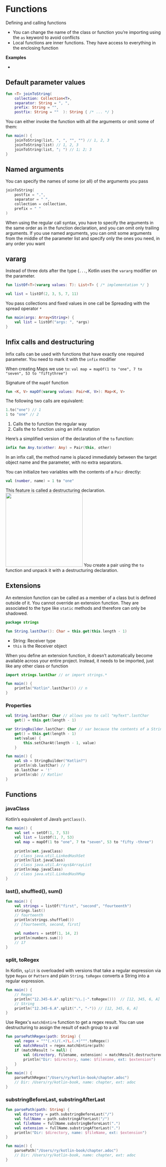 # Functions
Defining and calling functions

- You can change the name of the class or function you’re importing using the `as` keyword to avoid conflicts
- Local functions are inner functions. They have access to everything in the enclosing function

**Examples**
- []()

## Default parameter values
```kotlin
fun <T> joinToString(
    collection: Collection<T>,
    separator: String = ", ", 
    prefix: String = "", 
    postfix: String = ""  ): String { /* ... */ }
```
You can either invoke the function with all the arguments or omit some of them:
```kotlin
fun main() {
    joinToString(list, ", ", "", "") // 1, 2, 3
    joinToString(list) // 1, 2, 3
    joinToString(list, "; ") // 1; 2; 3
}
```

## Named arguments
You can specify the names of some (or all) of the arguments you pass
```kotlin
joinToString(
    postfix = ".",
    separator = " ",
    collection = collection,
    prefix = " "
)
```
When using the regular call syntax, you have to specify the arguments in the same order as in the function declaration, 
and you can omit only trailing arguments. If you use named arguments, you can omit some arguments from the middle of the 
parameter list and specify only the ones you need, in any order you want

## vararg
Instead of three dots after the type (`...`, Kotlin uses the `vararg` modifier on the parameter.
```kotlin
fun listOf<T>(vararg values: T): List<T> { /* implementation */ }

val list = listOf(2, 3, 5, 7, 11)
```

You pass collections and fixed values in one call be Spreading with the spread operator `*`
```kotlin
fun main(args: Array<String>) {
    val list = listOf("args: ", *args)
}
```

## Infix calls and destructuring
Infix calls can be used with functions that have exactly one required parameter.
You need to mark it with the `infix` modifier

When creating Maps we use `to`: `val map = mapOf(1 to "one", 7 to "seven", 53 to "fiftythree")`

Signature of the `mapOf` function
```kotlin
fun <K, V> mapOf(vararg values: Pair<K, V>): Map<K, V>
```

The following two calls are equivalent:
```kotlin
1.to("one") // 1
1 to "one" // 2
```
1. Calls the to function the regular way
1. Calls the to function using an infix notation

Here’s a simplified version of the declaration of the `to` function:
```kotlin
infix fun Any.to(other: Any) = Pair(this, other)
```
In an infix call, the method name is placed immediately between the target object name and the parameter, with no extra
separators.

You can initialize two variables with the contents of a `Pair` directly:
```kotlin
val (number, name) = 1 to "one"
```

This feature is called a destructuring declaration.
<img src=img/02_infix.png width=250 height=240>
You create a pair using the `to` function and unpack it with a destructuring declaration.

## Extensions
An extension function can be called as a member of a class but is defined outside of it.
You cannot override an extension function. They are associated to the type like `static` methods and therefore can only be shadowed.
```kotlin
package strings

fun String.lastChar(): Char = this.get(this.length - 1)
```
- String: Receiver type
- `this` is the Receiver object

When you define an extension function, it doesn’t automatically become available across your entire project. Instead, it 
needs to be imported, just like any other class or function
```kotlin
import strings.lastChar // or import strings.*

fun main() {
    println("Kotlin".lastChar()) // n
}
```

### Properties
```kotlin
val String.lastChar: Char // allows you to call "myText".lastChar
    get() = this.get(length - 1)
```

```kotlin
var StringBuilder.lastChar: Char // var because the contents of a StringBuilder can be modified.
    get() = this.get(length - 1) 
    set(value) { 
        this.setCharAt(length - 1, value)
    }

fun main() {
    val sb = StringBuilder("Kotlin?")
    println(sb.lastChar) // ?
    sb.lastChar = '!'
    println(sb) // Kotlin!
}
```

## Functions

### javaClass
Kotlin’s equivalent of Java’s `getClass()`.
```kotlin
fun main() {
    val set = setOf(1, 7, 53)
    val list = listOf(1, 7, 53)
    val map = mapOf(1 to "one", 7 to "seven", 53 to "fifty -three")
    
    println(set.javaClass) 
    // class java.util.LinkedHashSet
    println(list.javaClass)
    // class java.util.Arrays$ArrayList
    println(map.javaClass)
    // class java.util.LinkedHashMap
}
```

### last(), shuffled(), sum()
```kotlin
fun main() {
    val strings = listOf("first", "second", "fourteenth")
    strings.last()
    // fourteenth
    println(strings.shuffled())
    // [fourteenth, second, first]
    
    val numbers = setOf(1, 14, 2)
    println(numbers.sum())
    // 17
}
```

### split, toRegex
In Kotlin, `split` is overloaded with versions that take a regular expression via type `Regex` or `Pattern` and plain `String`.
`toRegex` converts a String into a regular expression.
```kotlin
fun main() {
    // Regex
    println("12.345-6.A".split("\\.|-".toRegex()))  // [12, 345, 6, A]
    // String
    println("12.345-6.A".split(".", "-")) // [12, 345, 6, A]
}
```

Use Regex's `matchEntire` function to get a regex result.
You can use destructuring to assign the result of each group to a val
```kotlin
fun parsePathRegex(path: String) {
    val regex = """(.+)/(.+)\.(.+)""".toRegex()
    val matchResult = regex.matchEntire(path)
    if (matchResult != null) {
        val (directory, filename, extension) = matchResult.destructured
        println("Dir: $directory, name: $filename, ext: $extension")
    }
}
fun main() {
    parsePathRegex("/Users/ry/kotlin-book/chapter.adoc")
    // Dir: /Users/ry/kotlin-book, name: chapter, ext: adoc
}
```


### substringBeforeLast, substringAfterLast
```kotlin
fun parsePath(path: String) {
    val directory = path.substringBeforeLast("/")
    val fullName = path.substringAfterLast("/")
    val fileName = fullName.substringBeforeLast(".")
    val extension = fullName.substringAfterLast(".")
    println("Dir: $directory, name: $fileName, ext: $extension")
}

fun main() {
    parsePath("/Users/ry/kotlin-book/chapter.adoc")
    // Dir: /Users/ry/kotlin-book, name: chapter, ext: adoc
}
```